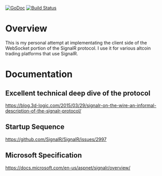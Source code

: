 [![GoDoc](https://godoc.org/github.com/carterjones/signalr?status.svg)](https://godoc.org/github.com/carterjones/signalr)
[![Build Status](https://travis-ci.org/carterjones/signalr.svg?branch=master)](https://travis-ci.org/carterjones/signalr)

# Overview

This is my personal attempt at implementating the client side of the WebSocket portion of the SignalR protocol. I use it for various altcoin trading platforms that use SignalR.

# Documentation

## Excellent technical deep dive of the protocol

https://blog.3d-logic.com/2015/03/29/signalr-on-the-wire-an-informal-description-of-the-signalr-protocol/

## Startup Sequence

https://github.com/SignalR/SignalR/issues/2997

## Microsoft Specification

https://docs.microsoft.com/en-us/aspnet/signalr/overview/
